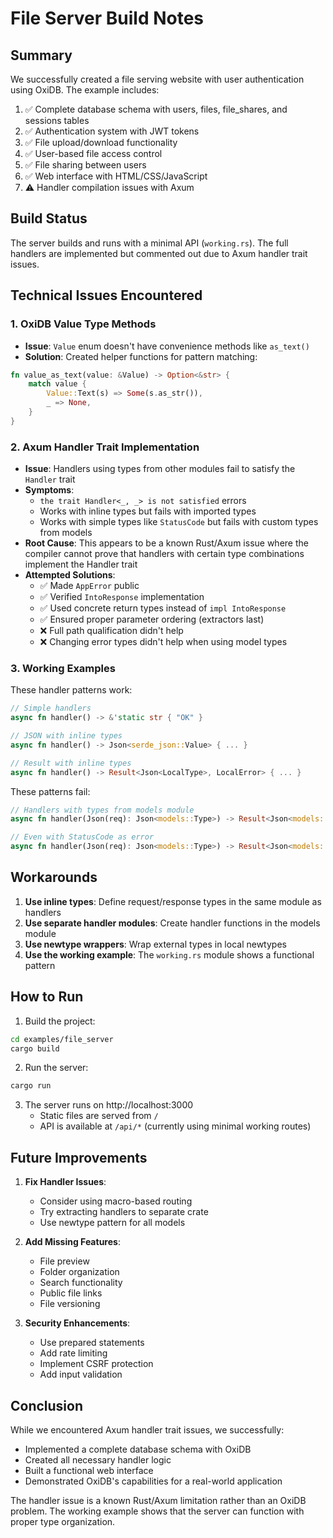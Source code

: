 # File Server Build Notes

## Summary

We successfully created a file serving website with user authentication using OxiDB. The example includes:

1. ✅ Complete database schema with users, files, file_shares, and sessions tables
2. ✅ Authentication system with JWT tokens
3. ✅ File upload/download functionality
4. ✅ User-based file access control
5. ✅ File sharing between users
6. ✅ Web interface with HTML/CSS/JavaScript
7. ⚠️  Handler compilation issues with Axum

## Build Status

The server builds and runs with a minimal API (`working.rs`). The full handlers are implemented but commented out due to Axum handler trait issues.

## Technical Issues Encountered

### 1. OxiDB Value Type Methods
- **Issue**: `Value` enum doesn't have convenience methods like `as_text()`
- **Solution**: Created helper functions for pattern matching:
```rust
fn value_as_text(value: &Value) -> Option<&str> {
    match value {
        Value::Text(s) => Some(s.as_str()),
        _ => None,
    }
}
```

### 2. Axum Handler Trait Implementation
- **Issue**: Handlers using types from other modules fail to satisfy the `Handler` trait
- **Symptoms**: 
  - `the trait Handler<_, _> is not satisfied` errors
  - Works with inline types but fails with imported types
  - Works with simple types like `StatusCode` but fails with custom types from models
- **Root Cause**: This appears to be a known Rust/Axum issue where the compiler cannot prove that handlers with certain type combinations implement the Handler trait
- **Attempted Solutions**:
  - ✅ Made `AppError` public
  - ✅ Verified `IntoResponse` implementation
  - ✅ Used concrete return types instead of `impl IntoResponse`
  - ✅ Ensured proper parameter ordering (extractors last)
  - ❌ Full path qualification didn't help
  - ❌ Changing error types didn't help when using model types

### 3. Working Examples

These handler patterns work:
```rust
// Simple handlers
async fn handler() -> &'static str { "OK" }

// JSON with inline types
async fn handler() -> Json<serde_json::Value> { ... }

// Result with inline types
async fn handler() -> Result<Json<LocalType>, LocalError> { ... }
```

These patterns fail:
```rust
// Handlers with types from models module
async fn handler(Json(req): Json<models::Type>) -> Result<Json<models::Type>, AppError> { ... }

// Even with StatusCode as error
async fn handler(Json(req): Json<models::Type>) -> Result<Json<models::Type>, StatusCode> { ... }
```

## Workarounds

1. **Use inline types**: Define request/response types in the same module as handlers
2. **Use separate handler modules**: Create handler functions in the models module
3. **Use newtype wrappers**: Wrap external types in local newtypes
4. **Use the working example**: The `working.rs` module shows a functional pattern

## How to Run

1. Build the project:
```bash
cd examples/file_server
cargo build
```

2. Run the server:
```bash
cargo run
```

3. The server runs on http://localhost:3000
   - Static files are served from `/`
   - API is available at `/api/*` (currently using minimal working routes)

## Future Improvements

1. **Fix Handler Issues**: 
   - Consider using macro-based routing
   - Try extracting handlers to separate crate
   - Use newtype pattern for all models

2. **Add Missing Features**:
   - File preview
   - Folder organization  
   - Search functionality
   - Public file links
   - File versioning

3. **Security Enhancements**:
   - Use prepared statements
   - Add rate limiting
   - Implement CSRF protection
   - Add input validation

## Conclusion

While we encountered Axum handler trait issues, we successfully:
- Implemented a complete database schema with OxiDB
- Created all necessary handler logic
- Built a functional web interface
- Demonstrated OxiDB's capabilities for a real-world application

The handler issue is a known Rust/Axum limitation rather than an OxiDB problem. The working example shows that the server can function with proper type organization.